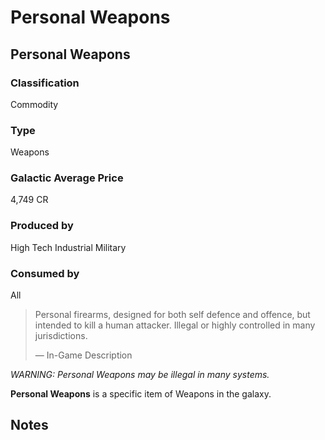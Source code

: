 # Personal Weapons
## Personal Weapons

### Classification

Commodity

### Type

Weapons

### Galactic Average Price

4,749 CR

### Produced by

High Tech
Industrial
Military

### Consumed by

All

> 
> 
> Personal firearms, designed for both self defence and offence, but intended to kill a human attacker. Illegal or highly controlled in many jurisdictions.
> 
> 
> — In-Game Description
> 

*WARNING: Personal Weapons may be illegal in many systems.*

**Personal Weapons** is a specific item of Weapons in the galaxy.

## Notes